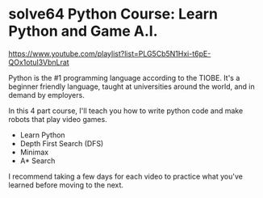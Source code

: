 # solve64 Python Course: Learn Python and Game A.I.
https://www.youtube.com/playlist?list=PLG5Cb5N1Hxi-t6pE-QOx1otul3VbnLrat

Python is the #1 programming language according to the TIOBE. It's a beginner friendly language, taught at universities around the world, and in demand by employers.

In this 4 part course, I'll teach you how to write python code and make robots that play video games.
- Learn Python
- Depth First Search (DFS)
- Minimax
- A* Search

I recommend taking a few days for each video to practice what you've learned before moving to the next.
